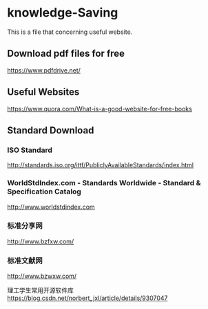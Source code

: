 # knowledge-Saving
This is a file that concerning useful website.

## Download pdf files for free

https://www.pdfdrive.net/

## Useful Websites
https://www.quora.com/What-is-a-good-website-for-free-books



## Standard Download
### ISO Standard
http://standards.iso.org/ittf/PubliclyAvailableStandards/index.html
### WorldStdIndex.com - Standards Worldwide - Standard & Specification Catalog
http://www.worldstdindex.com
### 标准分享网
http://www.bzfxw.com/
### 标准文献网
http://www.bzwxw.com/


理工学生常用开源软件库
https://blog.csdn.net/norbert_jxl/article/details/9307047

